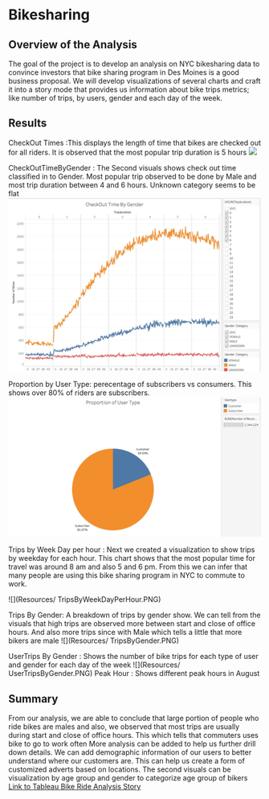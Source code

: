 # Bikesharing

## Overview of the Analysis
The goal of the project is to develop an analysis on NYC bikesharing data to convince investors that bike sharing program in Des Moines is a good business proposal. We will develop visualizations of several charts and craft it into a story mode that provides us information about bike trips metrics; like number of trips, by users, gender and each day of the week.

## Results
CheckOut Times :This displays the length of time that bikes are checked out for all riders. It is observed that the most popular trip duration is 5 hours
 ![](Resources/CheckoutTimes.PNG)
 
CheckOutTimeByGender : The Second visuals shows check out time classified in to Gender. Most popular trip observed to be done by Male and most trip duration between 4 and 6 hours. Unknown category seems to be flat
 ![](Resources/CheckoutTimesbyGender.PNG)

Proportion by User Type:  perecentage of subscribers vs consumers. This shows over 80% of riders are subscribers. 
 ![](Resources/UserBreakdown.PNG)

Trips by Week Day per hour : Next we created a visualization to show trips by weekday for each hour. This chart shows that the most popular time for travel was around 8 am and also 5 and 6 pm. From this we can infer that many people are using this bike sharing program in NYC to commute to work. 

 ![](Resources/ TripsByWeekDayPerHour.PNG)

Trips By Gender: A breakdown of trips by gender show. We can tell from the visuals that high trips are observed more between start and close of office hours. And also more trips since with Male which tells a little that more bikers are male
![](Resources/ TripsByGender.PNG)

UserTrips By Gender : Shows the number of bike trips for each type of user and gender for each day of the week
![](Resources/ UserTripsByGender.PNG)
Peak Hour : Shows different peak hours in August 

## Summary
From our analysis, we are able to conclude that large portion of people who ride bikes are males and also, we observed that most trips are usually during start and close of office hours. This which tells that commuters uses bike to go to work often
More analysis can be added to help us further drill down details. We can add demographic information of our users to better understand where our customers are. This can help us create a form of customized adverts based on locations.
The second visuals can be visualization by age group and gender to categorize age group of bikers 
[Link to Tableau Bike Ride Analysis Story](https://public.tableau.com/profile/brittany.woolard#!/vizhome/BikeSharing_Analysis/NYCBikeSharingAnalysis?publish=yes)
